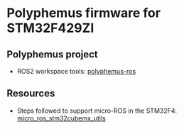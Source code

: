 # Polyphemus firmware for STM32F429ZI

## Polyphemus project

- ROS2 workspace tools: [polyphemus-ros](https://github.com/gonzafernan/polyphemus-ros)

## Resources

- Steps followed to support micro-ROS in the STM32F4:
[micro_ros_stm32cubemx_utils](https://github.com/micro-ROS/micro_ros_stm32cubemx_utils)